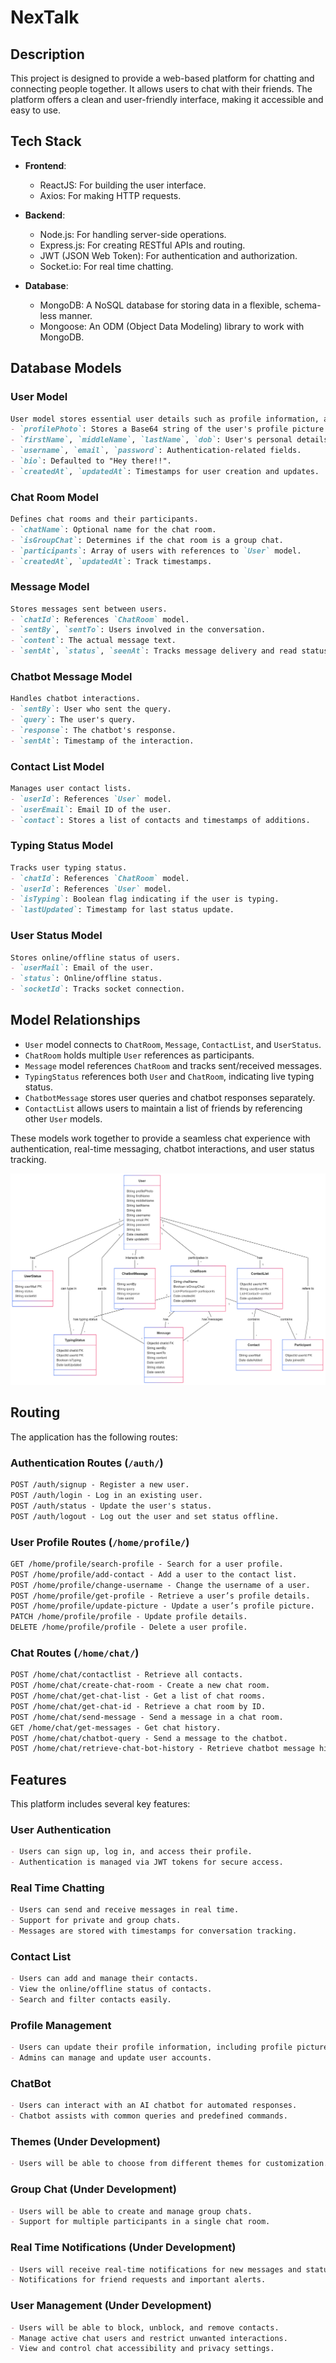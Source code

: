 # NexTalk

## Description
This project is designed to provide a web-based platform for chatting and connecting people together. It allows users to chat with their friends. The platform offers a clean and user-friendly interface, making it accessible and easy to use.

## Tech Stack

- **Frontend**: 
  - ReactJS: For building the user interface.
  - Axios: For making HTTP requests.

- **Backend**:
  - Node.js: For handling server-side operations.
  - Express.js: For creating RESTful APIs and routing.
  - JWT (JSON Web Token): For authentication and authorization.
  - Socket.io: For real time chatting.

- **Database**: 
  - MongoDB: A NoSQL database for storing data in a flexible, schema-less manner.
  - Mongoose: An ODM (Object Data Modeling) library to work with MongoDB.


## Database Models

### **User Model**
```md
User model stores essential user details such as profile information, authentication credentials, and timestamps.
- `profilePhoto`: Stores a Base64 string of the user's profile picture.
- `firstName`, `middleName`, `lastName`, `dob`: User's personal details.
- `username`, `email`, `password`: Authentication-related fields.
- `bio`: Defaulted to "Hey there!!".
- `createdAt`, `updatedAt`: Timestamps for user creation and updates.
```

### **Chat Room Model**
```md
Defines chat rooms and their participants.
- `chatName`: Optional name for the chat room.
- `isGroupChat`: Determines if the chat room is a group chat.
- `participants`: Array of users with references to `User` model.
- `createdAt`, `updatedAt`: Track timestamps.
```

### **Message Model**
```md
Stores messages sent between users.
- `chatId`: References `ChatRoom` model.
- `sentBy`, `sentTo`: Users involved in the conversation.
- `content`: The actual message text.
- `sentAt`, `status`, `seenAt`: Tracks message delivery and read status.
```

### **Chatbot Message Model**
```md
Handles chatbot interactions.
- `sentBy`: User who sent the query.
- `query`: The user's query.
- `response`: The chatbot's response.
- `sentAt`: Timestamp of the interaction.
```

### **Contact List Model**
```md
Manages user contact lists.
- `userId`: References `User` model.
- `userEmail`: Email ID of the user.
- `contact`: Stores a list of contacts and timestamps of additions.
```

### **Typing Status Model**
```md
Tracks user typing status.
- `chatId`: References `ChatRoom` model.
- `userId`: References `User` model.
- `isTyping`: Boolean flag indicating if the user is typing.
- `lastUpdated`: Timestamp for last status update.
```

### **User Status Model**
```md
Stores online/offline status of users.
- `userMail`: Email of the user.
- `status`: Online/offline status.
- `socketId`: Tracks socket connection.
```

## Model Relationships
- `User` model connects to `ChatRoom`, `Message`, `ContactList`, and `UserStatus`.
- `ChatRoom` holds multiple `User` references as participants.
- `Message` model references `ChatRoom` and tracks sent/received messages.
- `TypingStatus` references both `User` and `ChatRoom`, indicating live typing status.
- `ChatbotMessage` stores user queries and chatbot responses separately.
- `ContactList` allows users to maintain a list of friends by referencing other `User` models.

These models work together to provide a seamless chat experience with authentication, real-time messaging, chatbot interactions, and user status tracking.

![Database Design](DatabaseDeisgn.png)


## Routing
The application has the following routes:

### **Authentication Routes** (`/auth/`)
```md
POST /auth/signup - Register a new user.
POST /auth/login - Log in an existing user.
POST /auth/status - Update the user's status.
POST /auth/logout - Log out the user and set status offline.
```

### **User Profile Routes** (`/home/profile/`)
```md
GET /home/profile/search-profile - Search for a user profile.
POST /home/profile/add-contact - Add a user to the contact list.
POST /home/profile/change-username - Change the username of a user.
POST /home/profile/get-profile - Retrieve a user’s profile details.
POST /home/profile/update-picture - Update a user’s profile picture.
PATCH /home/profile/profile - Update profile details.
DELETE /home/profile/profile - Delete a user profile.
```

### **Chat Routes** (`/home/chat/`)
```md
POST /home/chat/contactlist - Retrieve all contacts.
POST /home/chat/create-chat-room - Create a new chat room.
POST /home/chat/get-chat-list - Get a list of chat rooms.
POST /home/chat/get-chat-id - Retrieve a chat room by ID.
POST /home/chat/send-message - Send a message in a chat room.
GET /home/chat/get-messages - Get chat history.
POST /home/chat/chatbot-query - Send a message to the chatbot.
POST /home/chat/retrieve-chat-bot-history - Retrieve chatbot message history.
```

## Features

This platform includes several key features:

### **User Authentication**
```md
- Users can sign up, log in, and access their profile.
- Authentication is managed via JWT tokens for secure access.
```

### **Real Time Chatting**
```md
- Users can send and receive messages in real time.
- Support for private and group chats.
- Messages are stored with timestamps for conversation tracking.
```

### **Contact List**
```md
- Users can add and manage their contacts.
- View the online/offline status of contacts.
- Search and filter contacts easily.
```

### **Profile Management**
```md
- Users can update their profile information, including profile pictures and bios.
- Admins can manage and update user accounts.
```

### **ChatBot**
```md
- Users can interact with an AI chatbot for automated responses.
- Chatbot assists with common queries and predefined commands.
```

### **Themes (Under Development)**
```md
- Users will be able to choose from different themes for customization.
```

### **Group Chat (Under Development)**
```md
- Users will be able to create and manage group chats.
- Support for multiple participants in a single chat room.
```

### **Real Time Notifications (Under Development)**
```md
- Users will receive real-time notifications for new messages and status updates.
- Notifications for friend requests and important alerts.
```

### **User Management (Under Development)**
```md
- Users will be able to block, unblock, and remove contacts.
- Manage active chat users and restrict unwanted interactions.
- View and control chat accessibility and privacy settings.
```


